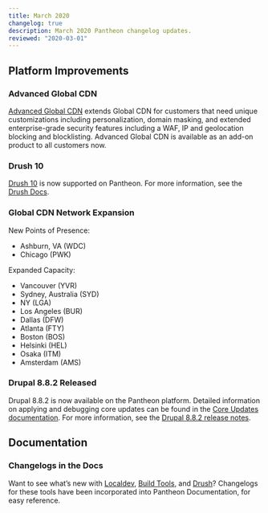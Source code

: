 ```yaml
---
title: March 2020
changelog: true
description: March 2020 Pantheon changelog updates.
reviewed: "2020-03-01"
---
```


## Platform Improvements

### Advanced Global CDN

[Advanced Global CDN](/guides/professional-services/advanced-global-cdn) extends Global CDN for customers that need unique customizations including personalization, domain masking, and extended enterprise-grade security features including a WAF, IP and geolocation blocking and blocklisting. Advanced Global CDN is available as an add-on product to all customers now.

<!-- excerpt -->

### Drush 10

[Drush 10](/drush#changelog) is now supported on Pantheon. For more information, see the [Drush Docs](/drush).

### Global CDN Network Expansion

New Points of Presence:

- Ashburn, VA (WDC)
- Chicago (PWK)

Expanded Capacity:

- Vancouver (YVR)
- Sydney, Australia (SYD)
- NY (LGA)
- Los Angeles (BUR)
- Dallas (DFW)
- Atlanta (FTY)
- Boston (BOS)
- Helsinki (HEL)
- Osaka (ITM)
- Amsterdam (AMS)

### Drupal 8.8.2 Released

Drupal 8.8.2 is now available on the Pantheon platform. Detailed information on applying and debugging core updates can be found in the [Core Updates documentation](/core-updates). For more information, see the [Drupal 8.8.2 release notes](https://www.drupal.org/project/drupal/releases/8.8.2).

## Documentation

### Changelogs in the Docs

Want to see what’s new with [Localdev](/guides/localdev/changelog), [Build Tools](/guides/build-tools), and [Drush](/drush#changelog)? Changelogs for these tools have been incorporated into Pantheon Documentation, for easy reference.
